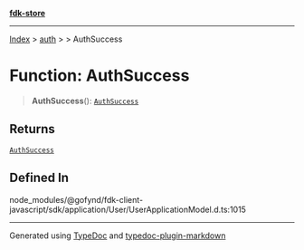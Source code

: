[**fdk-store**](../../../README.md)
***

[Index](../../../API.md) > [auth](../../README.md) > [<internal>](../README.md) > AuthSuccess

# Function: AuthSuccess

> **AuthSuccess**(): [`AuthSuccess`](../type-aliases/type-alias.AuthSuccess.md)

## Returns

[`AuthSuccess`](../type-aliases/type-alias.AuthSuccess.md)

## Defined In

node\_modules/@gofynd/fdk-client-javascript/sdk/application/User/UserApplicationModel.d.ts:1015

***
Generated using [TypeDoc](https://typedoc.org/) and [typedoc-plugin-markdown](https://www.npmjs.com/package/typedoc-plugin-markdown)
